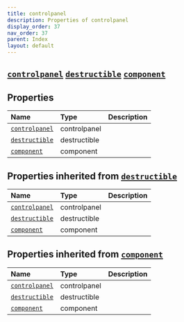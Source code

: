 ```yaml
---
title: controlpanel
description: Properties of controlpanel
display_order: 37
nav_order: 37
parent: Index
layout: default
---
```


##  [`controlpanel`](./controlpanel.html)  [`destructible`](./destructible.html)  [`component`](./component.html) 
## Properties
| Name | Type | Description |
|:-----|:-----|:------------|
| [`controlpanel`](./controlpanel.html) | controlpanel |  |
| [`destructible`](./destructible.html) | destructible |  |
| [`component`](./component.html) | component |  |
## Properties inherited from [`destructible`](./destructible.html)
| Name | Type | Description |
|:-----|:-----|:------------|
| [`controlpanel`](./controlpanel.html) | controlpanel |  |
| [`destructible`](./destructible.html) | destructible |  |
| [`component`](./component.html) | component |  |
## Properties inherited from [`component`](./component.html)
| Name | Type | Description |
|:-----|:-----|:------------|
| [`controlpanel`](./controlpanel.html) | controlpanel |  |
| [`destructible`](./destructible.html) | destructible |  |
| [`component`](./component.html) | component |  |


